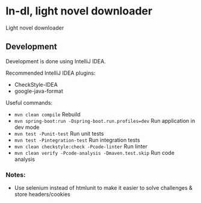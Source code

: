 # ln-dl, light novel downloader
Light novel downloader

## Development
Development is done using IntelliJ IDEA.


Recommended IntelliJ IDEA plugins:
* CheckStyle-IDEA   
* google-java-format


Useful commands:
* `mvn clean compile` Rebuild
* `mvn spring-boot:run -Dspring-boot.run.profiles=dev` Run application in dev mode
* `mvn test -Punit-test` Run unit tests
* `mvn test -Pintegration-test` Run integration tests
* `mvn clean checkstyle:check -Pcode-linter` Run linter
* `mvn clean verify -Pcode-analysis -Dmaven.test.skip` Run code analysis



### Notes: 
 * Use selenium instead of htmlunit to make it easier to solve challenges & store headers/cookies